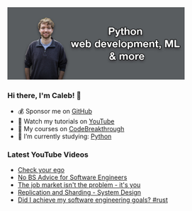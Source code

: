 <img src="github-cover-photo-my-face.jpg" width="400px" />

### Hi there, I'm Caleb! 🍛

- 💰 Sponsor me on [GitHub](https://github.com/sponsors/CalebCurry)
- 🎥 Watch my tutorials on [YouTube](https://www.youtube.com/calebthevideomaker2)
- 📗 My courses on [CodeBreakthrough](https://www.codebreakthrough.com)
- 🤔 I’m currently studying: [Python](https://www.youtube.com/watch?v=s3IvdkCq2_c&t=4254s)

### Latest YouTube Videos
<!-- YOUTUBE:START -->
- [Check your ego](https://www.youtube.com/watch?v=kDomh1piAR0)
- [No BS Advice for Software Engineers](https://www.youtube.com/watch?v=ga3nYHWtS14)
- [The job market isn&#39;t the problem - it&#39;s you](https://www.youtube.com/watch?v=FqRfBg4V8_s)
- [Replication and Sharding - System Design](https://www.youtube.com/watch?v=oh8GvLf45t0)
- [Did I achieve my software engineering goals? #rust](https://www.youtube.com/watch?v=_Ih--1Ecblc)
<!-- YOUTUBE:END -->
